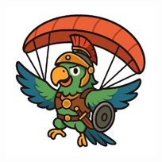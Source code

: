 <p align="center">
  <img src="https://github.com/janhelcl/glideator/blob/main/parra-glideator.png" alt="Logo" width="300" />
</p>
